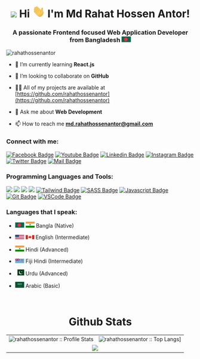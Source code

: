 <!---
mdrahathossenantor/mdrahathossenantor is a ✨ special ✨ repository because its `README.md` (this file) appears on your GitHub profile.
You can click the Preview link to take a look at your changes.
--->

<h1 align="center">
<img src="https://media2.giphy.com/media/QssGEmpkyEOhBCb7e1/giphy.gif?cid=ecf05e47a0n3gi1bfqntqmob8g9aid1oyj2wr3ds3mg700bl&rid=giphy.gif" width='50'/> Hi <img src="./source/hello.gif" width="34px" alt="hi"> I'm Md Rahat Hossen Antor!</h1>
<h3 align="center">A passionate Frontend focused Web Application Developer from Bangladesh <img src="./source/bangladesh.svg"
    alt="Bangladesh" width="25" /></h3>

<p align="left"> <img
    src="https://komarev.com/ghpvc/?username=rahathossenantor&label=Profile%20views&color=0e75b6&style=flat"
    alt="rahathossenantor" /> </p>

- 🌱 I’m currently learning **React.js** <br />

- 👯 I’m looking to collaborate on **GitHub**

- 👨‍💻 All of my projects are available at
[https://github.com/rahathossenantor](https://github.com/rahathossenantor)

- 💬 Ask me about **Web Development**

- 📫 How to reach me **<a href="mailto:md.rahathossenantor@gmail.com">md.rahathossenantor@gmail.com</a>**


<h3 align="left">Connect with me:</h3>

<!-- [<img src='https://cdn.jsdelivr.net/npm/simple-icons@3.0.1/icons/github.svg' alt='github' height='40'>](https://github.com/mdrahathossenantor)  [<img src='https://cdn.jsdelivr.net/npm/simple-icons@3.0.1/icons/linkedin.svg' alt='linkedin' height='40'>](https://www.linkedin.com/in/md-rahat-hossen-antor-534403254)  [<img src='https://cdn.jsdelivr.net/npm/simple-icons@3.0.1/icons/facebook.svg' alt='facebook' height='40'>](https://www.facebook.com/profile.php?id=100086382246424) -->

[![Facebook
Badge](https://img.shields.io/badge/Facebook-1877F2?style=for-the-badge&logo=facebook&logoColor=white)](https://www.facebook.com/rahathossenantor)
[![Youtube
Badge](https://img.shields.io/badge/YouTube-FF0000?style=for-the-badge&logo=youtube&logoColor=white)](https://www.youtube.com/channel/UCsceYYXWcfQUk6GMNqEZSdA)
[![Linkedin
Badge](https://img.shields.io/badge/LinkedIn-0077B5?style=for-the-badge&logo=linkedin&logoColor=white)](https://www.linkedin.com/in/rahathossenantor)
[![Instagram
Badge](https://img.shields.io/badge/Instagram-E4405F?style=for-the-badge&logo=instagram&logoColor=white)](#) [![Twitter
Badge](https://img.shields.io/badge/Twitter-1DA1F2?style=for-the-badge&logo=twitter&logoColor=white)](#) [![Mail
Badge](https://img.shields.io/badge/Gmail-D14836?style=for-the-badge&logo=gmail&logoColor=white)](mailto:md.rahathossenantor@gmail.com)

<h3 align="left">Programming Languages and Tools:</h3>

<img src="https://img.shields.io/badge/HTML5-E34F26?style=for-the-badge&logo=html5&logoColor=white" height="28"/> <img src="https://img.shields.io/badge/CSS3-1572B6?style=for-the-badge&logo=css3&logoColor=white" height="28"/> <img src="https://img.shields.io/badge/Bootstrap-563D7C?style=for-the-badge&logo=bootstrap&logoColor=white" height="28"/> <img src="https://img.shields.io/badge/Material--UI-0081CB?style=for-the-badge&logo=material-ui&logoColor=white" height="28"/>
[![Tailwind
Badge](https://img.shields.io/badge/Tailwind%20CSS-092749?style=for-the-badge&logo=tailwindcss&logoColor=06B6D4&labelColor=000000)](#)
[![SASS Badge](https://img.shields.io/badge/Sass-CC6699?style=for-the-badge&logo=sass&logoColor=white)](#)
[![Javascript
Badge](https://img.shields.io/badge/-Javascript-F0DB4F?style=for-the-badge&labelColor=black&logo=javascript&logoColor=F0DB4F)](#)
[![Git Badge](https://img.shields.io/badge/Git-F05032?style=for-the-badge&logo=git&logoColor=white)](#)
[![VSCode
Badge](https://img.shields.io/badge/Visual_Studio-5C2D91?style=for-the-badge&logo=visual%20studio&logoColor=white)](#)


<!-- [![Typescript Badge](https://img.shields.io/badge/-Typescript-007acc?style=for-the-badge&labelColor=black&logo=typescript&logoColor=007acc)](#) [![React Badge](https://img.shields.io/badge/-React-61DBFB?style=for-the-badge&labelColor=black&logo=react&logoColor=61DBFB)](#) [![Next.js Badge](https://img.shields.io/badge/next.js-000000?style=for-the-badge&logo=nextdotjs&logoColor=white)](#) [![Nodejs Badge](https://img.shields.io/badge/-Nodejs-3C873A?style=for-the-badge&labelColor=black&logo=node.js&logoColor=3C873A)](#) [![Express.js Badge](https://img.shields.io/badge/Express.js-000000?style=for-the-badge&logo=express&logoColor=white)](#) [![MongoDB Badge](https://img.shields.io/badge/MongoDB-4EA94B?style=for-the-badge&logo=mongodb&logoColor=white)](#) [![GraphQL Badge](https://img.shields.io/badge/-GraphQl-e535ab?style=for-the-badge&labelColor=black&logo=node.js&logoColor=e535ab)](#) -->


<!-- Languages section  -->

### Languages that I speak:

- <img src="./source/bangladesh.svg" alt="Bangladeshi" width="24" /> <img src="./source/india.svg" alt="India"
  width="24" /> Bangla (Native)

- <img src="./source/usa.svg" alt="USA" width="24" /> <img src="./source/canada.svg" alt="Canada" width="23" /> English
(Intermediate)

- <img src="./source/india.svg" alt="India" width="24" /> Hindi (Advanced)

- <img src="./source/fiji.svg" alt="Fiji" width="24" /> Fiji Hindi (Intermediate)

- <img src="./source/pakistan.svg" alt="Pakistan" width="24" /> Urdu (Advanced)

- <img src="./source/ksa.svg" alt="KSA" width="24" /> Arabic (Basic)

<br />

<p align="center">
<table>
  <h1 align="center">Github Stats</h1>
  <tr>
    <td><img alt="rahathossenantor :: Profile Stats"
        src="https://github-readme-stats.vercel.app/api?username=rahathossenantor&theme=blue-green&amp;show_icons=true&amp;count_private=true&amp;hide_border=true" />
    </td>
    <td><img alt="rahathossenantor :: Top Langs]"
        src="https://github-readme-stats.vercel.app/api/top-langs/?username=rahathossenantor&langs_count=14&theme=blue-green&layout=compact&hide=html">
    </td>
  </tr>
  <tr>
    <td colspan="2" align="center"><img align="center"
        src="https://github-readme-streak-stats.herokuapp.com?user=rahathossenantor&theme=blue-green&hide_border=true">
    </td>
  </tr>
</table>
</p>

